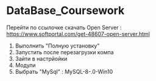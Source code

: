 # DataBase_Coursework

Перейти по ссылочке скачать Open Server :
https://www.softportal.com/get-48607-open-server.html

1) Выполнить "Полную установку"
2) Запустить после перезагрузки компа
3)  Зайти в настрйойки 
4)  Модули
5)  Выбрать "MySql" : MySQL-8-.0-Win10
